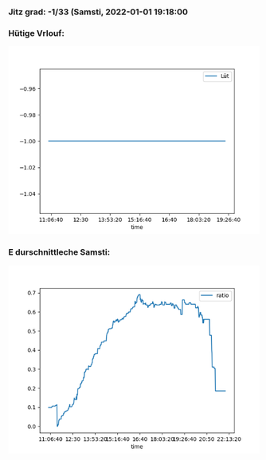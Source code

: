 ### Jitz grad: -1/33 (Samsti, 2022-01-01 19:18:00

### Hütige Vrlouf:
![Graph](Today.png)

### E durschnittleche Samsti:
![Graph](Samsti.png)